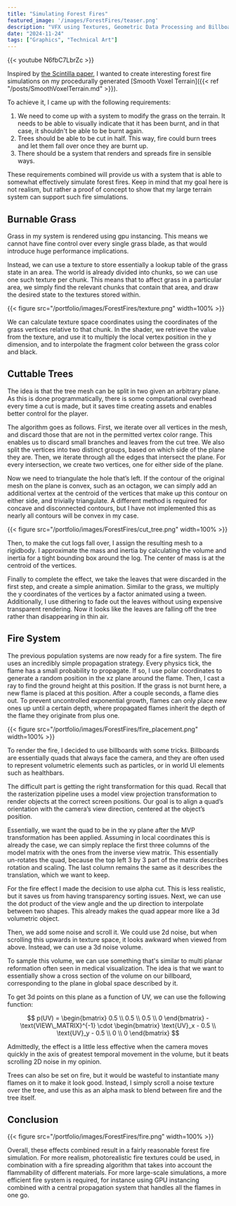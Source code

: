 ```yaml
---
title: "Simulating Forest Fires"
featured_image: '/images/ForestFires/teaser.png'
description: "VFX using Textures, Geometric Data Processing and Billboards"
date: "2024-11-24"
tags: ["Graphics", "Technical Art"]
---
```


{{< youtube N6fbC7LbrZc >}}

Inspired by [the Scintilla paper](https://storage.googleapis.com/pirk.io/projects/scintilla/index.html), I wanted to create interesting forest fire simulations on my procedurally generated [Smooth Voxel Terrain]({{< ref "/posts/SmoothVoxelTerrain.md" >}}).

To achieve it, I came up with the following requirements:
1. We need to come up with a system to modify the grass on the terrain. It needs to be able to visually indicate that it has been burnt, and in that case, it shouldn't be able to be burnt again.
2. Trees should be able to be cut in half. This way, fire could burn trees and let them fall over once they are burnt up.
3. There should be a system that renders and spreads fire in sensible ways.


These requirements combined will provide us with a system that is able to somewhat effectively simulate forest fires. Keep in mind that my goal here is not realism, but rather a proof of concept to show that my large terrain system can support such fire simulations.

## Burnable Grass
Grass in my system is rendered using gpu instancing. This means we cannot have fine control over every single grass blade, as that would introduce huge performance implications. 

Instead, we can use a texture to store essentially a lookup table of the grass state in an area. The world is already divided into chunks, so we can use one such texture per chunk.  This means that to affect grass in a particular area, we simply find the relevant chunks that contain that area, and draw the desired state to the textures stored within.

{{< figure src="/portfolio/images/ForestFires/texture.png" width=100% >}}


We can calculate texture space coordinates using the coordinates of the grass vertices relative to that chunk. In the shader, we retrieve the value from the texture, and use it to multiply the local vertex position in the y dimension, and to interpolate the fragment color between the grass color and black.



## Cuttable Trees
The idea is that the tree mesh can be split in two given an arbitrary plane. As this is done programmatically, there is some computational overhead every time a cut is made, but it saves time creating assets and enables better control for the player.

The algorithm goes as follows. First, we iterate over all vertices in the mesh, and discard those that are not in the permitted vertex color range. This enables us to discard small branches and leaves from the cut tree. We also split the vertices into two distinct groups, based on which side of the plane they are. 
Then, we iterate through all the edges that intersect the plane. For every intersection, we create two vertices, one for either side of the plane. 

Now  we need to triangulate the hole that’s left. If the contour of the original mesh on the plane is convex, such as an octagon, we can simply add an additional vertex at the centroid of the vertices that make up this contour on either side, and trivially triangulate. A different method is required for concave and disconnected contours, but I have not implemented this as nearly all contours will be convex in my case.

{{< figure src="/portfolio/images/ForestFires/cut_tree.png" width=100% >}}

Then, to make the cut logs fall over, I assign the resulting mesh to a rigidbody. I approximate the mass and inertia by calculating the volume and inertia for a tight bounding box around the log. The center of mass is at the centroid of the vertices.


Finally to complete the effect, we take the leaves that were discarded in the first step, and create a simple animation. Similar to the grass, we multiply the y coordinates of the vertices by a factor animated using a tween. Additionally, I use dithering to fade out the leaves without using expensive transparent rendering. Now it looks like the leaves are falling off the tree rather than disappearing in thin air.



## Fire System
The previous population systems are now ready for a fire system. The fire uses an incredibly simple propagation strategy. Every physics tick, the flame has a small probability to propagate. If so, I use polar coordinates to generate a random position in the xz plane around the flame. Then, I cast a ray to find the ground height at this position. If the grass is not burnt here, a new flame is placed at this position. After a couple seconds, a flame dies out. To prevent uncontrolled exponential growth, flames can only place new ones up until a certain depth, where propagated flames inherit the depth of the flame they originate from plus one.

{{< figure src="/portfolio/images/ForestFires/fire_placement.png" width=100% >}}


To render the fire, I decided to use billboards with some tricks.
Billboards are essentially quads that always face the camera, and they are often used to represent volumetric elements such as particles, or in world UI elements such as healthbars. 


The difficult part is getting the right transformation for this quad. Recall that the rasterization pipeline uses a model view projection transformation to render objects at the correct screen positions. Our goal is to align a quad’s orientation with the camera’s view direction, centered at the object’s position. 

Essentially, we want the quad to be in the xy plane after the MVP transformation has been applied. Assuming in local coordinates this is already the case, we can simply replace the first three columns of the model matrix with the ones from the inverse view matrix. This essentially un-rotates the quad, because the top left 3 by 3 part of the matrix describes rotation and scaling. The last column remains the same as it describes the translation, which we want to keep.

For the fire effect I made the decision to use alpha cut. This is less realistic, but it saves us from having transparency sorting issues. Next, we can use the dot product of the view angle and the up direction to interpolate between two shapes. This already makes the quad appear more like a 3d volumetric object.

Then, we add some noise and scroll it. We could use 2d noise, but when scrolling this upwards in texture space, it looks awkward when viewed from above. Instead, we can use a 3d noise volume. 

To sample this volume, we can use something that's similar to multi planar reformation often seen in medical visualization. The idea is that we want to essentially show a cross section of the volume on our billboard, corresponding to the plane in global space described by it. 

To get 3d points on this plane as a function of UV, we can use the following function:

$$
p(UV) = \begin{bmatrix} 0.5 \\ 0.5 \\ 0.5 \\ 0 \end{bmatrix} - \text{VIEW\_MATRIX}^{-1} \cdot \begin{bmatrix} \text{UV}_x - 0.5 \\ \text{UV}_y - 0.5 \\ 0 \\ 0 \end{bmatrix}
$$

Admittedly, the effect is a little less effective when the camera moves quickly in the axis of greatest temporal movement in the volume, but it beats scrolling 2D noise in my opinion.

Trees can also be set on fire, but it would be wasteful to instantiate many flames on it to make it look good. Instead, I simply scroll a noise texture over the tree, and use this as an alpha mask to blend between fire and the tree itself.


## Conclusion

{{< figure src="/portfolio/images/ForestFires/fire.png" width=100% >}}

Overall, these effects combined result in a fairly reasonable forest fire simulation. For more realism, photorealistic fire textures could be used, in combination with a fire spreading algorithm that takes into account the flammability of different materials. For more large-scale simulations, a more efficient fire system is required, for instance using GPU instancing combined with a central propagation system that handles all the flames in one go. 
